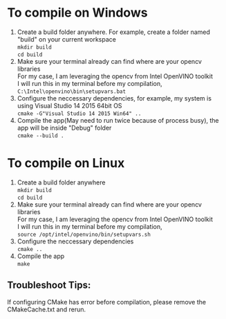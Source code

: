 # To compile on Windows
1. Create a build folder anywhere.
For example, create a folder named "build" on your current workspace\
`mkdir build`\
`cd build`
2. Make sure your terminal already can find where are your opencv libraries\
For my case, I am leveraging the opencv from Intel OpenVINO toolkit\
I will run this in my terminal before my compilation,\
`C:\Intel\openvino\bin\setupvars.bat`
3. Configure the neccessary dependencies, for example, my system is using Visual Studio 14 2015 64bit OS\
`cmake -G"Visual Studio 14 2015 Win64" ..`
4. Compile the app(May need to run twice because of process busy), the app will be inside "Debug" folder\
`cmake --build . `

# To compile on Linux
1. Create a build folder anywhere\
`mkdir build`\
`cd build` 
2. Make sure your terminal already can find where are your opencv libraries\
For my case, I am leveraging the opencv from Intel OpenVINO toolkit\
I will run this in my terminal before my compilation,\
`source /opt/intel/openvino/bin/setupvars.sh`
3. Configure the neccessary dependencies\
`cmake ..`
4. Compile the app\
`make`

## Troubleshoot Tips:
If configuring CMake has error before compilation, please remove the CMakeCache.txt and rerun.
